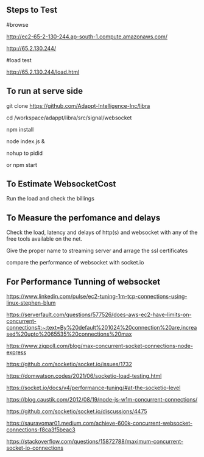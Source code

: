 ## Steps to Test

#browse

http://ec2-65-2-130-244.ap-south-1.compute.amazonaws.com/
 
http://65.2.130.244/

#load test

http://65.2.130.244/load.html


## To run at serve side 

git clone   https://github.com/Adappt-Intelligence-Inc/libra

cd  /workspace/adappt/libra/src/signal/websocket

npm install  

node index.js & 

nohup  to pidid 

or npm start 


## To Estimate WebsocketCost
Run the load and check the billings 


## To Measure the perfomance and delays

Check the load, latency and delays of http(s) and websocket with any of the free tools available on the net.

Give the proper name to streaming server and arrage the ssl certificates

compare the performance of websocket with socket.io


## For Performance Tunning of websocket

https://www.linkedin.com/pulse/ec2-tuning-1m-tcp-connections-using-linux-stephen-blum

https://serverfault.com/questions/577526/does-aws-ec2-have-limits-on-concurrent-connections#:~:text=By%20default%201024%20connection%20are,increased%20upto%2065535%20connections%20max

https://www.zigpoll.com/blog/max-concurrent-socket-connections-node-express

https://github.com/socketio/socket.io/issues/1732

https://domwatson.codes/2021/06/socketio-load-testing.html

https://socket.io/docs/v4/performance-tuning/#at-the-socketio-level

https://blog.caustik.com/2012/08/19/node-js-w1m-concurrent-connections/

https://github.com/socketio/socket.io/discussions/4475

https://sauravomar01.medium.com/achieve-600k-concurrent-websocket-connections-f8ca3f5beac3

https://stackoverflow.com/questions/15872788/maximum-concurrent-socket-io-connections